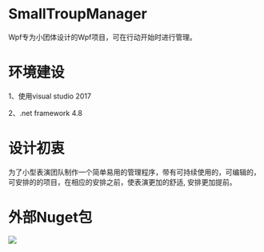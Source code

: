 # SmallTroupManager

Wpf专为小团体设计的Wpf项目，可在行动开始时进行管理。

# 环境建设

1、使用visual studio 2017 

2、.net framework 4.8

# 设计初衷

为了小型表演团队制作一个简单易用的管理程序，带有可持续使用的，可编辑的，可安排的的项目，在相应的安排之前，使表演更加的舒适,  安排更加提前。

# 外部Nuget包

![](F:\wpf\SmallTroupManager\Nuget.PNG)

